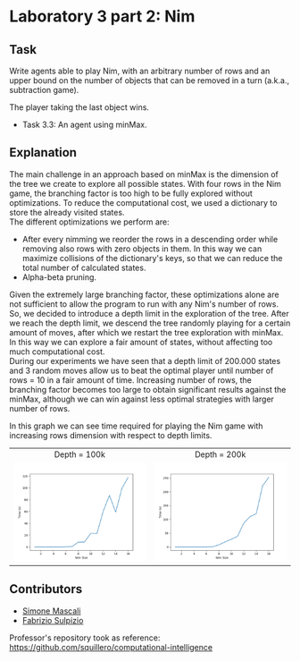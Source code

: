 # Laboratory 3 part 2: Nim

## Task

Write agents able to play Nim, with an arbitrary number of rows and an upper bound  on the number of objects that can be removed in a turn (a.k.a., subtraction game).

The player taking the last object wins.

- Task 3.3: An agent using minMax.

## Explanation
The main challenge in an approach based on minMax is the dimension of the tree we create to explore all possible states. With four rows in the Nim game, the branching factor is too high to be fully explored without optimizations.
To reduce the computational cost, we used a dictionary to store the already visited states.\
The different optimizations we perform are:
 - After every nimming we reorder the rows in a descending order while removing also rows with zero objects in them. In this way we can maximize collisions of the dictionary's keys, so that we can reduce the total number of calculated states.
 - Alpha-beta pruning.

Given the extremely large branching factor, these optimizations alone are not sufficient to allow the program to run with any Nim's number of rows. So, we decided to introduce a depth limit in the exploration of the tree. After we reach the depth limit, we descend the tree randomly playing for a certain amount of moves, after which we restart the tree exploration with minMax. In this way we can explore a fair amount of states, without affecting too much computational cost. \
During our experiments we have seen that a depth limit of 200.000 states and 3 random moves allow us to beat the optimal player until number of rows = 10 in a fair amount of time. Increasing number of rows, the branching factor becomes too large to obtain significant results against the minMax, although we can win against less optimal strategies with larger number of rows.

In this graph we can see time required for playing the Nim game with increasing rows dimension with respect to depth limits.

|||
|:-:|:-:|
|Depth = 100k|Depth = 200k|
| ![Graph_1](task3-100k.png "Results with depth of 100k") | ![Graph_2](task3-200k.png "Results with depth of 200k") | 

## Contributors

- [Simone Mascali](https://github.com/vmask25)
- [Fabrizio Sulpizio](https://github.com/Xiusss)

Professor's repository took as reference: https://github.com/squillero/computational-intelligence
